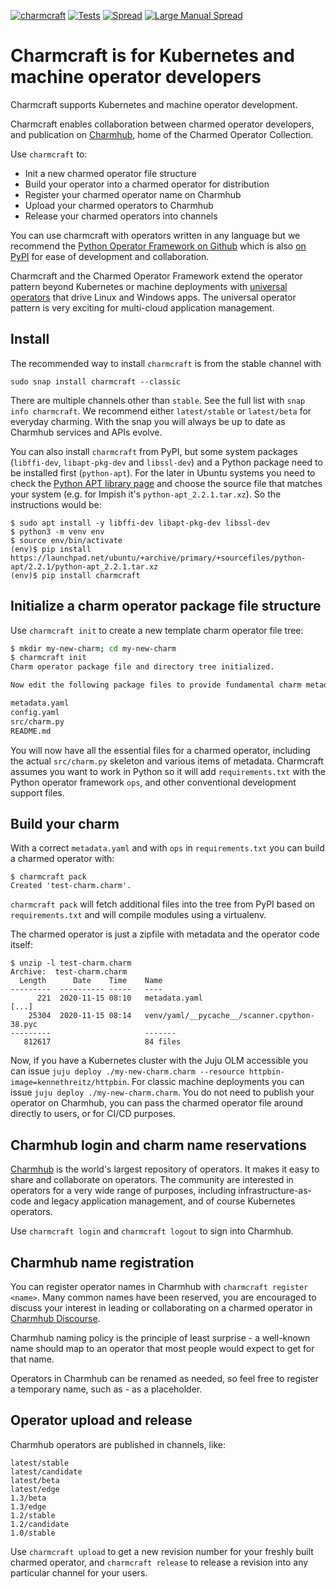 [![charmcraft](https://snapcraft.io/charmcraft/badge.svg)](https://snapcraft.io/charmcraft)
[![Tests](https://github.com/canonical/charmcraft/actions/workflows/tests.yaml/badge.svg)](https://github.com/canonical/charmcraft/actions/workflows/tests.yaml)
[![Spread](https://github.com/canonical/charmcraft/actions/workflows/spread.yaml/badge.svg)](https://github.com/canonical/charmcraft/actions/workflows/spread.yaml)
[![Large Manual Spread](https://github.com/canonical/charmcraft/actions/workflows/spread-large.yaml/badge.svg)](https://github.com/canonical/charmcraft/actions/workflows/spread-large.yaml)

# Charmcraft is for Kubernetes and machine operator developers

Charmcraft supports Kubernetes and machine operator development.

Charmcraft enables collaboration between charmed operator developers, and
publication on [Charmhub](https://charmhub.io/), home of the Charmed Operator
Collection.

Use `charmcraft` to:

- Init a new charmed operator file structure
- Build your operator into a charmed operator for distribution
- Register your charmed operator name on Charmhub
- Upload your charmed operators to Charmhub
- Release your charmed operators into channels

You can use charmcraft with operators written in any language but we
recommend the [Python Operator Framework on
Github](https://github.com/canonical/operator) which is also [on
PyPI](https://pypi.org/project/ops/) for ease of development and
collaboration.

Charmcraft and the Charmed Operator Framework extend the operator pattern
beyond Kubernetes or machine deployments with [universal
operators](https://juju.is/universal-operators) that drive Linux and
Windows apps. The universal operator pattern is very exciting for
multi-cloud application management.


## Install

The recommended way to install `charmcraft` is from the stable channel with

    sudo snap install charmcraft --classic

There are multiple channels other than `stable`. See the full list with
`snap info charmcraft`. We recommend either `latest/stable` or `latest/beta`
for everyday charming. With the snap you will always be up to date as
Charmhub services and APIs evolve.

You can also install `charmcraft` from PyPI, but some system packages
(`libffi-dev`, `libapt-pkg-dev` and `libssl-dev`) and a Python package
need to be installed first (`python-apt`). For the later in Ubuntu
systems you need to check the
[Python APT library page](https://launchpad.net/ubuntu/+source/python-apt)
and choose the source file that matches your system (e.g. for Impish
it's `python-apt_2.2.1.tar.xz`). So the instructions would be:

    $ sudo apt install -y libffi-dev libapt-pkg-dev libssl-dev
    $ python3 -m venv env
    $ source env/bin/activate
    (env)$ pip install https://launchpad.net/ubuntu/+archive/primary/+sourcefiles/python-apt/2.2.1/python-apt_2.2.1.tar.xz
    (env)$ pip install charmcraft


## Initialize a charm operator package file structure

Use `charmcraft init` to create a new template charm operator file tree:

```bash
$ mkdir my-new-charm; cd my-new-charm
$ charmcraft init
Charm operator package file and directory tree initialized.

Now edit the following package files to provide fundamental charm metadata and other information:

metadata.yaml
config.yaml
src/charm.py
README.md
```

You will now have all the essential files for a charmed operator, including
the actual `src/charm.py` skeleton and various items of metadata. Charmcraft
assumes you want to work in Python so it will add `requirements.txt` with
the Python operator framework `ops`, and other conventional development
support files.

## Build your charm

With a correct `metadata.yaml` and with `ops` in `requirements.txt` you can
build a charmed operator with:

```text
$ charmcraft pack
Created 'test-charm.charm'.
```

`charmcraft pack` will fetch additional files into the tree from PyPI based
on `requirements.txt` and will compile modules using a virtualenv.

The charmed operator is just a zipfile with metadata and the operator code
itself:

```text
$ unzip -l test-charm.charm
Archive:  test-charm.charm
  Length      Date    Time    Name
---------  ---------- -----   ----
      221  2020-11-15 08:10   metadata.yaml
[...]
    25304  2020-11-15 08:14   venv/yaml/__pycache__/scanner.cpython-38.pyc
---------                     -------
   812617                     84 files
```

Now, if you have a Kubernetes cluster with the Juju OLM accessible you can issue
`juju deploy ./my-new-charm.charm --resource httpbin-image=kennethreitz/httpbin`.
For classic machine deployments you can issue `juju deploy ./my-new-charm.charm`.
You do not need to publish your operator on Charmhub, you can pass the charmed
operator file around directly to users, or for CI/CD purposes.

## Charmhub login and charm name reservations

[Charmhub](https://charmhub.io/) is the world's largest repository of
operators. It makes it easy to share and collaborate on operators. The
community are interested in operators for a very wide range of purposes,
including infrastructure-as-code and legacy application management, and of
course Kubernetes operators.

Use `charmcraft login` and `charmcraft logout` to sign into Charmhub.

## Charmhub name registration

You can register operator names in Charmhub with `charmcraft register <name>`.
Many common names have been reserved, you are encouraged to discuss your
interest in leading or collaborating on a charmed operator in
[Charmhub Discourse](https://discourse.charmhub.io/).

Charmhub naming policy is the principle of least surprise - a well-known
name should map to an operator that most people would expect to get for that
name.

Operators in Charmhub can be renamed as needed, so feel free to register a
temporary name, such as <username>-<charmname> as a placeholder.

## Operator upload and release

Charmhub operators are published in channels, like:

```text
latest/stable
latest/candidate
latest/beta
latest/edge
1.3/beta
1.3/edge
1.2/stable
1.2/candidate
1.0/stable
```

Use `charmcraft upload` to get a new revision number for your freshly built
charmed operator, and `charmcraft release` to release a revision into any
particular channel for your users.

